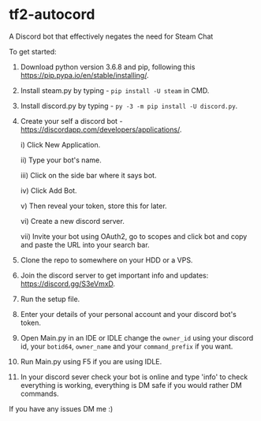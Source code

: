 # tf2-autocord
A Discord bot that effectively negates the need for Steam Chat

To get started:

1. Download python version 3.6.8 and pip, following this https://pip.pypa.io/en/stable/installing/.
3. Install steam.py by typing - `pip install -U steam` in CMD.
4. Install discord.py by typing - `py -3 -m pip install -U discord.py`.
5. Create your self a discord bot - https://discordapp.com/developers/applications/.
    
    i) Click New Application.
    
    ii) Type your bot's name.
    
    iii) Click on the side bar where it says bot.
    
    iv) Click Add Bot.
    
    v) Then reveal your token, store this for later.
    
    vi) Create a new discord server.
    
    vii) Invite your bot using OAuth2, go to scopes and click bot and copy and paste the URL into your search bar.
    
6. Clone the repo to somewhere on your HDD or a VPS.
7. Join the discord server to get important info and updates: https://discord.gg/S3eVmxD.
8. Run the setup file.
9. Enter your details of your personal account and your discord bot's token.
10. Open Main.py in an IDE or IDLE change the `owner_id` using your discord id, your `botid64`, `owner_name` and your `command_prefix` if you want.
11. Run Main.py using F5 if you are using IDLE.
12. In your discord sever check your bot is online and type 'info' to check everything is working, everything is DM safe if you would rather DM commands.

If you have any issues DM me :)
